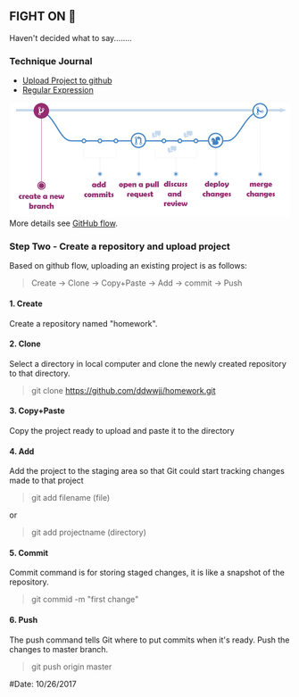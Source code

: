 ## FIGHT ON :punch:

Haven't decided what to say........

### Technique Journal

 - [Upload Project to github](https://github.com/ddwwjj/ddwwjj.github.io/issues/2)  
 - [Regular Expression](https://github.com/ddwwjj/ddwwjj.github.io/issues/1)  


![Github Logo](/github_flow.PNG)
More details see [GitHub flow](https://guides.github.com/introduction/flow/).

### Step Two - Create a repository and upload project

Based on github flow, uploading an existing project is as follows: 

> Create -> Clone -> Copy+Paste -> Add -> commit -> Push


#### 1. Create ####

Create a repository named "homework".

#### 2. Clone ####

Select a directory in local computer and clone the newly created repository to that directory.
> git clone https://github.com/ddwwjj/homework.git

#### 3. Copy+Paste ####

Copy the project ready to upload and paste it to the directory 

#### 4. Add ####

Add the project to the staging area so that Git could start tracking changes made to that project
> git add filename (file)

or
> git add projectname (directory)

#### 5. Commit ####

Commit command is for storing staged changes, it is like a snapshot of the repository.
> git commid -m "first change"

#### 6. Push ####

The push command tells Git where to put commits when it's ready. Push the changes to master branch.
> git push origin master

#Date: 10/26/2017

